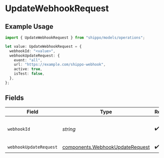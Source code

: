 # UpdateWebhookRequest

## Example Usage

```typescript
import { UpdateWebhookRequest } from "shippo/models/operations";

let value: UpdateWebhookRequest = {
  webhookId: "<value>",
  webhookUpdateRequest: {
    event: "all",
    url: "https://example.com/shippo-webhook",
    active: true,
    isTest: false,
  },
};
```

## Fields

| Field                                                                              | Type                                                                               | Required                                                                           | Description                                                                        |
| ---------------------------------------------------------------------------------- | ---------------------------------------------------------------------------------- | ---------------------------------------------------------------------------------- | ---------------------------------------------------------------------------------- |
| `webhookId`                                                                        | *string*                                                                           | :heavy_check_mark:                                                                 | Object ID of the webhook to retrieve                                               |
| `webhookUpdateRequest`                                                             | [components.WebhookUpdateRequest](../../models/components/webhookupdaterequest.md) | :heavy_check_mark:                                                                 | N/A                                                                                |